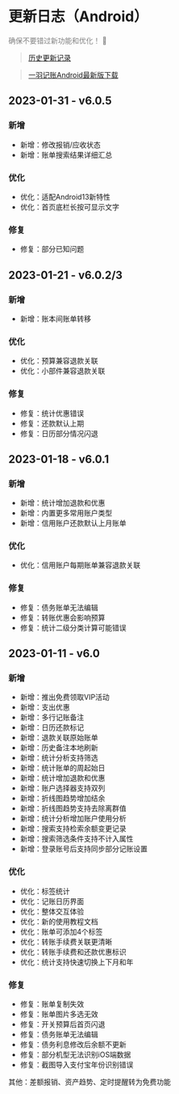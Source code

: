 # 更新日志（Android）

<font color=gray>确保不要错过新功能和优化！ 🚀</font>

> [历史更新记录](https://guide.yiyujizhang.cn/other/changelog)

> [一羽记账Android最新版下载](https://www.coolapk.com/apk/247977)

## 2023-01-31 - v6.0.5

### 新增

* 新增：修改报销/应收状态
* 新增：账单搜索结果详细汇总

### 优化

* 优化：适配Android13新特性
* 优化：首页底栏长按可显示文字

### 修复

* 修复：部分已知问题

## 2023-01-21 - v6.0.2/3

### 新增

* 新增：账本间账单转移

### 优化

* 优化：预算兼容退款关联
* 优化：小部件兼容退款关联

### 修复

* 修复：统计优惠错误
* 修复：还款默认上期
* 修复：日历部分情况闪退

## 2023-01-18 - v6.0.1

### 新增

* 新增：统计增加退款和优惠
* 新增：内置更多常用账户类型
* 新增：信用账户还款默认上月账单

### 优化

* 优化：信用账户每期账单兼容退款关联

### 修复

* 修复：债务账单无法编辑
* 修复：转账优惠会影响预算
* 修复：统计二级分类计算可能错误

## 2023-01-11 - v6.0

### 新增

* 新增：推出免费领取VIP活动
* 新增：支出优惠
* 新增：多行记账备注
* 新增：日历还款标记
* 新增：退款关联原始账单
* 新增：历史备注本地刷新
* 新增：统计分析支持筛选
* 新增：统计账单的周起始日
* 新增：统计增加退款和优惠
* 新增：账户选择器支持双列
* 新增：折线图趋势增加结余
* 新增：折线图趋势支持去除离群值
* 新增：统计分析增加账户使用分析
* 新增：搜索支持检索余额变更记录
* 新增：搜索筛选条件支持不计入属性
* 新增：登录账号后支持同步部分记账设置

### 优化

* 优化：标签统计
* 优化：记账日历界面
* 优化：整体交互体验
* 优化：新的使用教程文档
* 优化：账单可添加4个标签
* 优化：转账手续费关联更清晰
* 优化：转账手续费和还款优惠标识
* 优化：统计支持快速切换上下月和年

### 修复

* 修复：账单复制失效
* 修复：账单图片多选无效
* 修复：开关预算后首页闪退
* 修复：债务账单无法编辑
* 修复：债务利息修改后余额不更新
* 修复：部分机型无法识别iOS端数据
* 修复：截图导入支付宝年份识别错误

其他：差额报销、资产趋势、定时提醒转为免费功能
